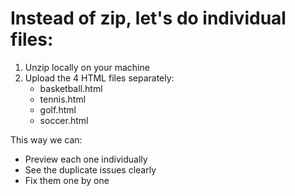 # Instead of zip, let's do individual files:

1. Unzip locally on your machine
2. Upload the 4 HTML files separately:
   - basketball.html
   - tennis.html
   - golf.html
   - soccer.html

This way we can:
- Preview each one individually
- See the duplicate issues clearly
- Fix them one by one